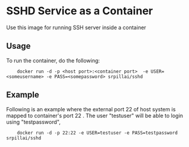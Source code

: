 # SSHD Service as a Container
Use this image for running SSH server inside a container
## Usage
To run the container, do the following:
```
    docker run -d -p <host port>:<container port>  -e USER=<someusername> -e PASS=<somepassword> srpillai/sshd
```
## Example
Following is an example where the external port 22 of host system is mapped to container's port 22 . The user "testuser" will be able to login using "testpassword",

```
    docker run -d -p 22:22 -e USER=testuser -e PASS=testpassword srpillai/sshd
```
